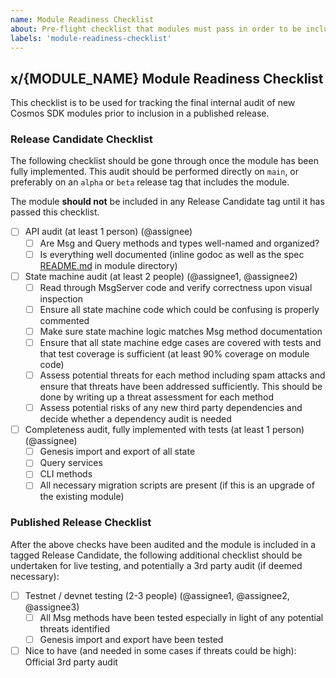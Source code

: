 ```yaml
---
name: Module Readiness Checklist
about: Pre-flight checklist that modules must pass in order to be included in a release of the Cosmos SDK
labels: 'module-readiness-checklist'
---
```


## x/{MODULE_NAME} Module Readiness Checklist

This checklist is to be used for tracking the final internal audit of new Cosmos SDK modules prior to inclusion in a published release.

### Release Candidate Checklist

The following checklist should be gone through once the module has been fully implemented. This audit should be performed directly on `main`, or preferably on an `alpha` or `beta` release tag that includes the module.

The module **should not** be included in any Release Candidate tag until it has passed this checklist.

- [ ] API audit (at least 1 person) (@assignee)
  - [ ] Are Msg and Query methods and types well-named and organized?
  - [ ] Is everything well documented (inline godoc as well as the spec [README.md](https://github.com/cosmos/cosmos-sdk/blob/main/docs/spec/SPEC-SPEC.md) in module directory)
- [ ] State machine audit (at least 2 people) (@assignee1, @assignee2)
  - [ ] Read through MsgServer code and verify correctness upon visual inspection
  - [ ] Ensure all state machine code which could be confusing is properly commented
  - [ ] Make sure state machine logic matches Msg method documentation
  - [ ] Ensure that all state machine edge cases are covered with tests and that test coverage is sufficient (at least 90% coverage on module code)
  - [ ] Assess potential threats for each method including spam attacks and ensure that threats have been addressed sufficiently. This should be done by writing up a threat assessment for each method
  - [ ] Assess potential risks of any new third party dependencies and decide whether a dependency audit is needed
- [ ] Completeness audit, fully implemented with tests (at least 1 person) (@assignee)
  - [ ] Genesis import and export of all state
  - [ ] Query services
  - [ ] CLI methods
  - [ ] All necessary migration scripts are present (if this is an upgrade of the existing module)

### Published Release Checklist

After the above checks have been audited and the module is included in a tagged Release Candidate, the following additional checklist should be undertaken for live testing, and potentially a 3rd party audit (if deemed necessary):

- [ ] Testnet / devnet testing (2-3 people) (@assignee1, @assignee2, @assignee3)
  - [ ] All Msg methods have been tested especially in light of any potential threats identified
  - [ ] Genesis import and export have been tested
- [ ] Nice to have (and needed in some cases if threats could be high): Official 3rd party audit
